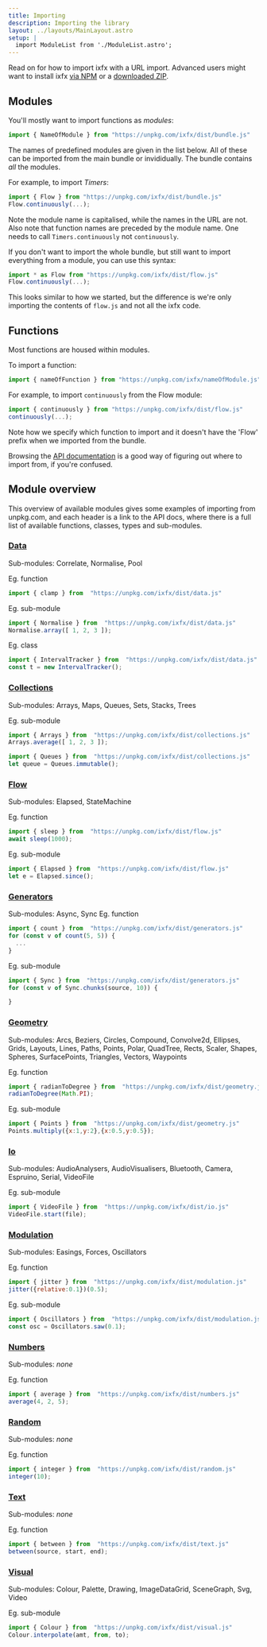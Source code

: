 ```yaml
---
title: Importing
description: Importing the library
layout: ../layouts/MainLayout.astro
setup: |
  import ModuleList from './ModuleList.astro';
---
```


<!-- <ModuleList /> -->

Read on for how to import ixfx with a URL import. Advanced users might want to install ixfx [via NPM](../import-npm/) or a [downloaded ZIP](../import-zip/).

## Modules

You'll mostly want to import functions as _modules_: 

```js
import { NameOfModule } from "https://unpkg.com/ixfx/dist/bundle.js"
```

The names of predefined modules are given in the list below. All of these can be imported from the main bundle or invididually. The bundle contains _all_ the modules.

For example, to import _Timers_:

```js
import { Flow } from "https://unpkg.com/ixfx/dist/bundle.js"
Flow.continuously(...);
```

Note the module name is capitalised, while the names in the URL are not. Also note that function names are preceded by the module name. One needs to call `Timers.continuously` not `continuously`.

If you don't want to import the whole bundle, but still want to import everything from a module, you can use this syntax:

```js
import * as Flow from "https://unpkg.com/ixfx/dist/flow.js"
Flow.continuously(...);
```

This looks similar to how we started, but the difference is we're only importing the contents of `flow.js` and not all the ixfx code.

## Functions

Most functions are housed within modules.

To import a function: 

```js
import { nameOfFunction } from "https://unpkg.com/ixfx/nameOfModule.js"
```

For example, to import `continuously` from the Flow module:

```js
import { continuously } from "https://unpkg.com/ixfx/dist/flow.js"
continuously(...);
```

Note how we specify which function to import and it doesn't have the 'Flow' prefix when we imported from the bundle.


Browsing the [API documentation](https://clinth.github.io/ixfx/modules.html) is a good way of figuring out where to import from, if you're confused.

## Module overview

This overview of available modules gives some examples of importing from unpkg.com, and each header is a link to the API docs, where there is a full list of available functions, classes, types and sub-modules.

### [Data](https://clinth.github.io/ixfx/modules/Data.html)

Sub-modules: Correlate, Normalise, Pool

Eg. function
```js
import { clamp } from  "https://unpkg.com/ixfx/dist/data.js"
```

Eg. sub-module
```js
import { Normalise } from  "https://unpkg.com/ixfx/dist/data.js"
Normalise.array([ 1, 2, 3 ]);
```

Eg. class
```js
import { IntervalTracker } from  "https://unpkg.com/ixfx/dist/data.js"
const t = new IntervalTracker();
```

### [Collections](https://clinth.github.io/ixfx/modules/Collections.html)

Sub-modules: Arrays, Maps, Queues, Sets, Stacks, Trees

Eg. sub-module

```js
import { Arrays } from  "https://unpkg.com/ixfx/dist/collections.js"
Arrays.average([ 1, 2, 3 ]);
```

```js
import { Queues } from  "https://unpkg.com/ixfx/dist/collections.js"
let queue = Queues.immutable();
```

### [Flow](https://clinth.github.io/ixfx/modules/Flow.html)

Sub-modules: Elapsed, StateMachine

Eg. function
```js
import { sleep } from  "https://unpkg.com/ixfx/dist/flow.js"
await sleep(1000);
```

Eg. sub-module
```js
import { Elapsed } from  "https://unpkg.com/ixfx/dist/flow.js"
let e = Elapsed.since();
```

### [Generators](https://clinth.github.io/ixfx/modules/Generators.html)

Sub-modules: Async, Sync
Eg. function
```js
import { count } from  "https://unpkg.com/ixfx/dist/generators.js"
for (const v of count(5, 5)) {
  ...
}
```

Eg. sub-module
```js
import { Sync } from  "https://unpkg.com/ixfx/dist/generators.js"
for (const v of Sync.chunks(source, 10)) {

}
```

### [Geometry](https://clinth.github.io/ixfx/modules/Geometry.html)

Sub-modules: Arcs, Beziers, Circles, Compound, Convolve2d, Ellipses, Grids, Layouts, Lines, Paths, Points, Polar, QuadTree, Rects, Scaler, Shapes, Spheres, SurfacePoints, Triangles, Vectors, Waypoints

Eg. function
```js
import { radianToDegree } from  "https://unpkg.com/ixfx/dist/geometry.js"
radianToDegree(Math.PI);
```

Eg. sub-module
```js
import { Points } from  "https://unpkg.com/ixfx/dist/geometry.js"
Points.multiply({x:1,y:2},{x:0.5,y:0.5});
```

### [Io](https://clinth.github.io/ixfx/modules/Io.html)

Sub-modules: AudioAnalysers, AudioVisualisers, Bluetooth, Camera, Espruino, Serial, VideoFile

Eg. sub-module
```js
import { VideoFile } from  "https://unpkg.com/ixfx/dist/io.js"
VideoFile.start(file);
```

### [Modulation](https://clinth.github.io/ixfx/modules/Modulation.html)

Sub-modules: Easings, Forces, Oscillators

Eg. function
```js
import { jitter } from  "https://unpkg.com/ixfx/dist/modulation.js"
jitter({relative:0.1})(0.5);
```

Eg. sub-module
```js
import { Oscillators } from  "https://unpkg.com/ixfx/dist/modulation.js"
const osc = Oscillators.saw(0.1);
```

### [Numbers](https://clinth.github.io/ixfx/modules/Numbers.html)

Sub-modules: _none_

Eg. function
```js
import { average } from  "https://unpkg.com/ixfx/dist/numbers.js"
average(4, 2, 5);
```

### [Random](https://clinth.github.io/ixfx/modules/Random.html)

Sub-modules: _none_

Eg. function
```js
import { integer } from  "https://unpkg.com/ixfx/dist/random.js"
integer(10);
```

### [Text](https://clinth.github.io/ixfx/modules/Text.html)

Sub-modules: _none_

Eg. function
```js
import { between } from  "https://unpkg.com/ixfx/dist/text.js"
between(source, start, end);
```

### [Visual](https://clinth.github.io/ixfx/modules/Visual.html)

Sub-modules: Colour, Palette, Drawing, ImageDataGrid, SceneGraph, Svg, Video

Eg. sub-module
```js
import { Colour } from  "https://unpkg.com/ixfx/dist/visual.js"
Colour.interpolate(amt, from, to);
```

